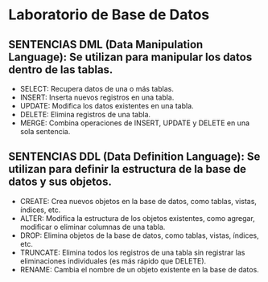 # Laboratorio de Base de Datos

## SENTENCIAS DML (Data Manipulation Language): Se utilizan para manipular los datos dentro de las tablas.

* SELECT: Recupera datos de una o más tablas.
* INSERT: Inserta nuevos registros en una tabla.
* UPDATE: Modifica los datos existentes en una tabla.
* DELETE: Elimina registros de una tabla.
* MERGE: Combina operaciones de INSERT, UPDATE y DELETE en una sola sentencia.


## SENTENCIAS DDL (Data Definition Language): Se utilizan para definir la estructura de la base de datos y sus objetos.

* CREATE: Crea nuevos objetos en la base de datos, como tablas, vistas, índices, etc.
* ALTER: Modifica la estructura de los objetos existentes, como agregar, modificar o eliminar columnas de una tabla.
* DROP: Elimina objetos de la base de datos, como tablas, vistas, índices, etc.
* TRUNCATE: Elimina todos los registros de una tabla sin registrar las eliminaciones individuales (es más rápido que DELETE).
* RENAME: Cambia el nombre de un objeto existente en la base de datos.

